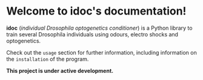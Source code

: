 Welcome to idoc's documentation!
===================================

**idoc** (*individual Drosophila optogenetics conditioner*) is a Python library
to train several Drosophila individuals using odours, electro shocks and optogenetics.


Check out the `usage` section for further information, including information on the `installation` of the program.


**This project is under active development.**
